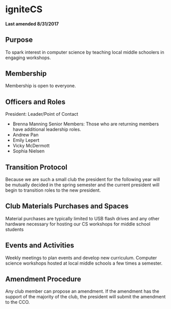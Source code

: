 # igniteCS
#### Last amended 8/31/2017

## Purpose
To spark interest in computer science by teaching local middle schoolers in engaging workshops.

## Membership
Membership is open to everyone.

## Officers and Roles
President: Leader/Point of Contact 
 - Brenna Manning
Senior Members: Those who are returning members have additional leadership roles.
 - Andrew Pan
 - Emily Lepert
 - Vicky McDermott
 - Sophia Nielsen

## Transition Protocol
Because we are such a small club the president for the following year will be mutually decided in the spring semester and the current president will begin to transition roles to the new president.

## Club Materials Purchases and Spaces
Material purchases are typically limited to USB flash drives and any other hardware necessary for hosting our CS workshops for middle school students

## Events and Activities
Weekly meetings to plan events and develop new curriculum. 
Computer science workshops hosted at local middle schools a few times a semester.

## Amendment Procedure
Any club member can propose an amendment. If the amendment has the support of the majority of the club, the president will submit the amendment to the CCO.



